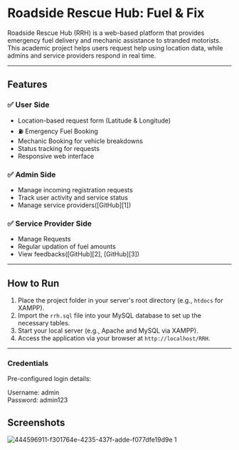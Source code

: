 # Roadside Rescue Hub: Fuel & Fix

Roadside Rescue Hub (RRH) is a web-based platform that provides emergency fuel delivery and mechanic assistance to stranded motorists. This academic project helps users request help using location data, while admins and service providers respond in real time.

---

## Features

### ✅ User Side

* Location-based request form (Latitude & Longitude)
* ⛽ Emergency Fuel Booking
* Mechanic Booking for vehicle breakdowns
* Status tracking for requests
* Responsive web interface

### ✅ Admin Side

* Manage incoming registration requests
* Track user activity and service status
* Manage service providers([GitHub][1])

### ✅ Service Provider Side

* Manage Requests
* Regular updation of fuel amounts
* View feedbacks([GitHub][2], [GitHub][3])

---

## How to Run

1. Place the project folder in your server's root directory (e.g., `htdocs` for XAMPP).
2. Import the `rrh.sql` file into your MySQL database to set up the necessary tables.
3. Start your local server (e.g., Apache and MySQL via XAMPP).
4. Access the application via your browser at `http://localhost/RRH`.

---

### Credentials
Pre-configured login details:

Username: admin  
Password: admin123

## Screenshots
![444596911-f301764e-4235-437f-adde-f077dfe19d9e 1](https://github.com/user-attachments/assets/f6b25dc2-cd92-4846-a642-75193ff22f2e)


